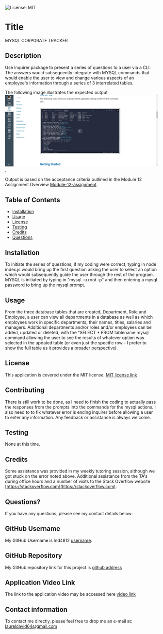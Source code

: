 
![License: MIT](https://img.shields.io/badge/License-MIT-yellow.svg)

# Title

MYSQL CORPORATE TRACKER

## Description

Use Inquirer package to present a series of questions to a user via a CLI.  The answers would subsequently integrate with MYSQL commands that would enable the user to view and change various aspects of an employee's information through a series of 3 interrelated tables.

The following image illustrates the expected output ![expected table display](assets/images/screen-shot-of-expected-output.png).

Output is based on the acceptance criteria outlined in the Module 12 Assignment Overview [Module-12-assignment](https://courses.bootcampspot.com/courses/1181/assignments/23358?module_item_id=464333).

## Table of Contents

* [Installation](#installation)
* [Usage](#usage)
* [License](#license)
* [Testing](#testing)
* [Credits](#credits)
* [Questions](#questions)

## Installation

To initiate the series of questions, if my coding were correct, typing in node index.js would bring up the first question asking the user to select an option which would subsequently guide the user through the rest of the program.  MYSQL is initiated by typing in "mysql -u root -p" and then entering a mysql password to bring up the mysql prompt.

## Usage

From the three database tables that are created, Department, Role and Employee, a user can view all departments in a database as well as which employees work in specific departments, their names, titles, salaries and managers.  Additional departments and/or roles and/or employees can be added, updated or deleted, with the "SELECT * FROM tablename mysql command allowing the user to see the results of whatever option was selected in the updated table (or even just the specific row - I prefer to show the full table as it provides a broader perspective).

## License

This application is covered under the MIT license.  [MIT license link](https://choosealicense.com/licenses/mit/)

## Contributing

There is still work to be done, as I need to finish the coding to actually pass the responses from the prompts into the commands for the mysql actions. I also need to to fix whatever error is ending inquirer before allowing a user to enter any information.   Any feedback or assistance is always welcome.

## Testing

None at this time.

## Credits

Some assistance was provided in my weekly tutoring session, although we got stuck on the error noted above.  Additional assistance from the TA's during office hours and a number of visits to the Stack Overflow website [https://stackoverflow.com](https://stackoverflow.com).

## Questions?

If you have any questions, please see my contact details below:

## GitHub Username

My GitHub Username is lnd4812 [username](https://github.com/lnd4812).

## GitHub Repository

My GitHub repository link for this project is [github address](https://github.com/lnd4812/mysql-corporate-tracker)

## Application Video Link

The link to the application video may be accessed here [video link](https://www.vidline.com/share/V00BDH1K5K/f0e7b0be4fd02edee343f8a49d343d2e)

## Contact information

To contact me directly, please feel free to drop me an e-mail at: <a hef="mailto:laureldavid64@gmail.com">laureldavid64@gmail.com</a>